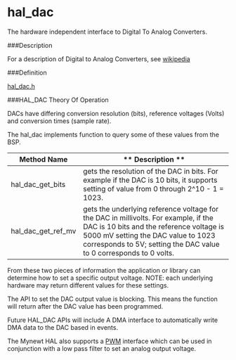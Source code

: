 
# hal_dac


The hardware independent interface to Digital To Analog Converters.

###Description

For a description of Digital to Analog Converters, see 
[wikipedia](https://en.wikipedia.org/wiki/Digital-to-analog_converter)

###Definition

[hal_dac.h](https://github.com/apache/incubator-mynewt-larva/blob/master/hw/hal/include/hal/hal_dac.h)

###HAL_DAC Theory Of Operation

DACs have differing conversion resolution (bits), reference voltages (Volts)
and conversion times (sample rate).

The hal_dac implements function to query some of these values from the
BSP.


| **Method Name** | ** Description ** |
|--------------|----------------------|
| hal_dac_get_bits | gets the resolution of the DAC in bits.  For example if the DAC is 10 bits, it supports setting of value from 0 through 2^10 - 1 = 1023.
| hal_dac_get_ref_mv | gets the underlying reference voltage for the DAC in millivolts.  For example, if the DAC is 10 bits and the reference voltage is 5000 mV setting the DAC value to 1023 corresponds to 5V; setting the DAC value to 0 corresponds to 0 volts.  

From these two pieces of information the application or library can
determine how to set a specific output voltage.  NOTE: each underlying
hardware may return different values for these settings.

The API to set the DAC output value is blocking. This means the function 
will return after the DAC value has been programmed.

Future HAL_DAC APIs will include A DMA interface to automatically write 
DMA data to the DAC based in events.

The Mynewt HAL also supports a [PWM](../hal_pwm/hal_pwm.md) interface which can 
be used in conjunction with a low pass filter to set an analog output voltage.
